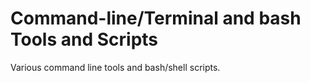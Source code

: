 # Command-line/Terminal and bash Tools and Scripts

Various command line tools and bash/shell scripts.